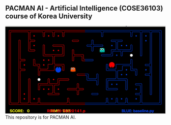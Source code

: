 ## PACMAN AI - Artificial Intelligence (COSE36103) course of Korea University

![pacman](fig/pacman.gif)
This repository is for PACMAN AI.
